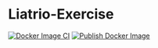 # Liatrio-Exercise
[![Docker Image CI](https://github.com/eschoenfield/Liatrio-Exercise/actions/workflows/docker-image.yml/badge.svg)](https://github.com/eschoenfield/Liatrio-Exercise/actions/workflows/docker-image.yml)
[![Publish Docker Image](https://github.com/eschoenfield/Liatrio-Exercise/actions/workflows/publish-docker-image.yml/badge.svg)](https://github.com/eschoenfield/Liatrio-Exercise/actions/workflows/publish-docker-image.yml)

